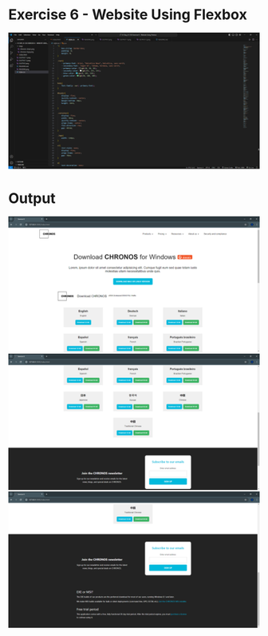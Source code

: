 # Exercise 6 - Website Using Flexbox

![Alt text](README_IMGS/README.png)

# Output

![Alt text](README_IMGS/OUTPUT.png)
![Alt text](README_IMGS/OUTPUT-1.png)
![Alt text](README_IMGS/OUTPUT-2.png)